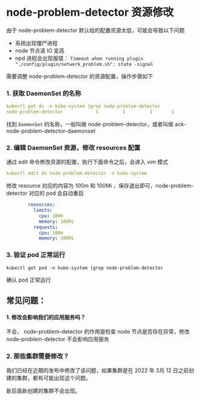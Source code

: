 # node-problem-detector 资源修改

由于 node-problem-detector 默认给的配置资源太低，可能会导致以下问题

* 系统出现僵尸进程
* node 节点读 IO 变高
* npd 进程会出现报错： `Timeout when running plugin "./config/plugin/network_problem.sh": state -signal`

需要调整 node-problem-detector 的资源配置，操作步骤如下

### 1. 获取 DaemonSet 的名称

```yaml
kubectl get ds -n kube-system |grep node-problem-detector
node-problem-detector            1         1         1       1            1           <none>          236d
```

找到 `DaemonSet` 的名称，一般叫做 node-problem-detector，或者叫做 ack-node-problem-detector-daemonset

### 2. 编辑 DaemonSet 资源，修改 resources 配置

通过 edit 命令修改资源的配置，执行下面命令之后，会进入 vim 模式

```yaml
kubectl edit ds node-problem-detector -n kube-system
```

修改 resource 对应的内容为 100m 和 100Mi ，保存退出即可，node-problem-detector 对应的 pod 会自动重启

```yaml
        resources:
          limits:
            cpu: 100m
            memory: 100Mi
          requests:
            cpu: 100m
            memory: 100Mi
```

### 3. 验证 pod 正常运行

```
kubectl get pod -n kube-system |grep node-problem-detector
```

确认 pod 正常运行 



## 常见问题：

#### 1. 修改会影响我们的应用服务吗？

不会， node-problem-detector 的作用是检查 node 节点是否存在异常，修改 node-problem-detector 不会影响应用服务


### 2. 那些集群需要修改？

我们已经在近期的发布中修改了该问题，如果集群是在 2022 年 3月 12 日之前创建的集群，都有可能出现这个问题。

新后面新创建的集群不会出现。
